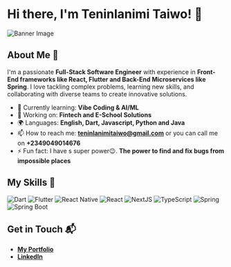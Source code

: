 # Hi there, I'm Teninlanimi Taiwo! 👋

![Banner Image](https://github.com/user-attachments/assets/6218bcff-c673-4718-bd60-0fcd538e50ec)

## About Me 🚀

I'm a passionate **Full-Stack Software Engineer** with experience in **Front-End frameworks like React, Flutter and Back-End Microservices like Spring**.
I love tackling complex problems, learning new skills, and collaborating with diverse teams to create innovative solutions.

- 🌱 Currently learning: **Vibe Coding & AI/ML**
- 🔭 Working on: **Fintech and E-School Solutions**
- 🌍 Languages: **English, Dart, Javascript, Python and Java**
- 📫 How to reach me: **teninlanimitaiwo@gmail.com** or you can call me on **+2349049014676**
- ⚡ Fun fact: I have s super power😉. **The power to find and fix bugs from impossible places**

## My Skills 🧠

![Dart](https://img.shields.io/badge/Dart-0175C2?style=for-the-badge&logo=dart&logoColor=white)
![Flutter](https://img.shields.io/badge/Flutter-02569B?style=for-the-badge&logo=flutter&logoColor=white)
![React Native](https://img.shields.io/badge/React_Native-20232A?style=for-the-badge&logo=react&logoColor=61DAFB)
![React](https://img.shields.io/badge/React-20232A?style=for-the-badge&logo=react&logoColor=61DAFB)
![NextJS](https://img.shields.io/badge/next%20js-000000?style=for-the-badge&logo=nextdotjs&logoColor=white)
![TypeScript](https://img.shields.io/badge/TypeScript-007ACC?style=for-the-badge&logo=typescript&logoColor=white)
![Spring](https://img.shields.io/badge/Spring-6DB33F?style=for-the-badge&logo=spring&logoColor=white)
![Spring Boot](https://img.shields.io/badge/Spring_Boot-6DB33F?style=for-the-badge&logo=spring-boot&logoColor=white)

## Get in Touch 📬

- **[My Portfolio](https://teninlanimi-taiwo.vercel.app)**
- **[LinkedIn](https://www.linkedin.com/in/teninlanimi-taiwo)**


